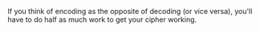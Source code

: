 If you think of encoding as the opposite of decoding (or vice versa), you'll have to do half as much work to get your cipher working.
